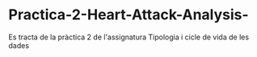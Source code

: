 # Practica-2-Heart-Attack-Analysis-
Es tracta de la pràctica 2 de l'assignatura Tipologia i cicle de vida de les dades
